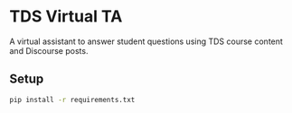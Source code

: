 # TDS Virtual TA

A virtual assistant to answer student questions using TDS course content and Discourse posts.

## Setup

```bash
pip install -r requirements.txt
